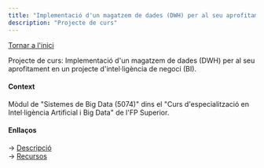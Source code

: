 ```yaml
---
title: "Implementació d'un magatzem de dades (DWH) per al seu aprofitament en un projecte d'intel·ligència de negoci (BI)"
description: "Projecte de curs"
---
```


[Tornar a l'inici](../../../index.html)  

Projecte de curs: Implementació d'un magatzem de dades (DWH) per al seu aprofitament en un projecte d'intel·ligència de negoci (BI).  

#### Context
Mòdul de "Sistemes de Big Data (5074)" dins el "Curs d'especialització en Intel·ligència Artificial i Big Data" de l'FP Superior.  

#### Enllaços
&#8594; [Descripció](./fp-ia-bigdata.html)  
&#8594; [Recursos](./fp-ia-bigdata.html)  
